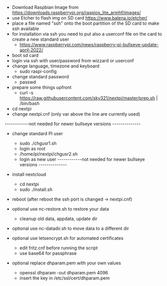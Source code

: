 - Download Raspbian Image from https://downloads.raspberrypi.org/raspios_lite_armhf/images/
- use Etcher to flash img on SD card https://www.balena.io/etcher/
- place a file named "ssh" onto the boot partition of the SD card to make ssh available
- for installation via ssh you need to put also a userconf file on the card to create a new standard user
	- https://www.raspberrypi.com/news/raspberry-pi-bullseye-update-april-2022/
- boot sd card
- login via ssh with user/password from wizzard or userconf
- change language, timezone and keyboard
	- sudo raspi-config
- change standard password
	- passwd
- prepare some things upfront
	- curl -s https://raw.githubusercontent.com/sky321/nextpi/master/prep.sh | /bin/bash
- cd nextpi
- change nextpi.cnf (only var above the line are currently used)

------------not needed for newer bullseye versions --------------
- change standard PI user
	- sudo ./chgusr1.sh
	- login as root
	- /home/pi/nextpi/chgusr2.sh
	- login as new user
------------not needed for newer bullseye versions --------------
	
- install nextcloud
	- cd nextpi	
	- sudo ./install.sh
- reboot (after reboot the ssh port is changed -> nextpi.cnf)
- optional use nc-restore.sh to restore your data
	- cleanup old data, appdata, update dir
- optional use nc-datadir.sh to move data to a different dir
- optional use letsencrypt.sh for automated certificates
	- edit fritz.cnf before running the script
	- use base64 for passphrase
- optional replace dhparam.pem with your own values
	- openssl dhparam -out dhparam.pem 4096
	- insert the key in /etc/ssl/cert/dhparam.pem
